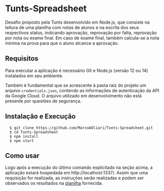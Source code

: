 # Tunts-Spreadsheet

Desafio proposto pela Tunts desenvolvido em Node.js, que consiste na leitura de uma planilha com notas de alunos e na escrita dos seus respectivos status, indicando aprovação, reprovação por falta, reprovação por nota ou exame final. Em caso de exame final, também calcula-se a nota mínima na prova para que o aluno alcance a aprovação.

## Requisitos

Para executar a aplicação é necessário Git e Node.js (versão 12 ou 14) instalados em seu ambiente.

Também é fundamental que se acrescente à pasta raiz do projeto um arquivo `credentials.json`, contendo as informações de autenticação da API da Google Cloud. O arquivo utilizado em desenvolvimento não está presente por questões de segurança.

## Instalação e Execução

```
  $ git clone https://github.com/MarcoAOliari/Tunts-Spreadsheet.git
  $ cd Tunts-Spreadsheet
  $ npm install
  $ npm start
```

## Como usar

Logo após a execução do último comando explicitado na seção acima, a aplicação estará hospedada em http://localhost:1337/. Assim que uma requisição for realizada, as instruções serão realizadas e podem ser observados os resultados na [planilha](https://docs.google.com/spreadsheets/d/1otlNIB4LfYPWLuKNmXN4f45PKewDZLsqsSOnHZg_icA/edit?usp=sharing) fornecida.
